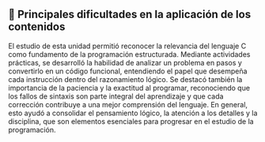 
## 🚧 Principales dificultades en la aplicación de los contenidos

El estudio de esta unidad permitió reconocer la relevancia del lenguaje C como fundamento de la programación estructurada. Mediante actividades prácticas, se desarrolló la habilidad de analizar un problema en pasos y convertirlo en un código funcional, entendiendo el papel que desempeña cada instrucción dentro del razonamiento lógico.
Se destacó también la importancia de la paciencia y la exactitud al programar, reconociendo que los fallos de sintaxis son parte integral del aprendizaje y que cada corrección contribuye a una mejor comprensión del lenguaje.
En general, esto ayudó a consolidar el pensamiento lógico, la atención a los detalles y la disciplina, que son elementos esenciales para progresar en el estudio de la programación.
